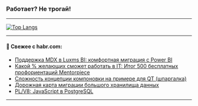 ### Работает? Не трогай!

---
<!--
#### 🛠️ Technical stack:

![Java](https://img.shields.io/badge/Java-informational?logo=Oracle&style=flat&logoColor=white&color=FF4500)
![Kotlin](https://img.shields.io/badge/Kotlin-informational?logo=Kotlin&style=flat&logoColor=white&color=774D97)
![TS](https://img.shields.io/badge/TypeScript-informational?logo=typeScript&style=flat&logoColor=black&color=017acc)
![Python](https://img.shields.io/badge/Python-informational?logo=Python&style=flat&logoColor=black&color=ffdd54) <br>
![Spring](https://img.shields.io/badge/Spring-informational?logo=Spring&style=flat&logoColor=white&color=6DB33F) 
![SpringBoot](https://img.shields.io/badge/SpringBoot-informational?logo=SpringBoot&style=flat&logoColor=white&color=6DB33F)
![Nest](https://img.shields.io/badge/NestJS-informational?logo=NestJS&style=flat&logoColor=white&color=E0234E) 
![NodeJS](https://img.shields.io/badge/NodeJS-informational?logo=node.js&style=flat&logoColor=white&color=70A760)<br>
![PostgreSQL](https://img.shields.io/badge/PostgreSQL-informational?logo=PostgreSQL&style=flat&logoColor=white&color=DAA520)
![MongoDB](https://img.shields.io/badge/MongoDB-informational?logo=MongoDB&style=flat&logoColor=white&color=870000)
![Apache](https://img.shields.io/badge/Apache-informational?logo=apache&style=flat&logoColor=white&color=f74e28)

___ 
-->

<!--- #### 🛠️ : --->

[![Top Langs](https://github-readme-stats-82jvfl3w3-advtsettinggmailcoms-projects.vercel.app/api/top-langs/?username=zloylis&langs_count=10&hide_title=true&title_color=e6edf3&size_weight=0.5&count_weight=0.5&layout=compact&hide_progress=true&hide_border=true&theme=dracula)](https://github.com/zloylis)

<!---


####  :octocat:&nbsp;&nbsp; Статистика:

![GitHub stats](https://github-readme-stats-u2qms2cxw-advtsettinggmailcoms-projects.vercel.app/api?username=zloylis&show_icons=true&hide_border=true&theme=dracula&title_color=e6edf3&include_all_commits=true&count_private=true&hide_rank=false&hide_title=true&rank_icon=github)
-->
---

#### 💬 Свежее с habr.com:

<!-- BLOG-POST-LIST:START -->
- [Поддержка MDX в Luxms BI: комфортная миграция с Power BI](https://habr.com/ru/companies/luxms_bi/articles/877238/?utm_source=habrahabr&utm_medium=rss&utm_campaign=877238)
- [Какой % желающих сможет работать в IT: Итог 500 бесплатных профориентаций Mentorpiece](https://habr.com/ru/articles/877246/?utm_source=habrahabr&utm_medium=rss&utm_campaign=877246)
- [Сложность концепции компоновки на примере для QT &lpar;шпаргалка&rpar;](https://habr.com/ru/articles/877218/?utm_source=habrahabr&utm_medium=rss&utm_campaign=877218)
- [Дорожная карта миграции большого хранилища данных](https://habr.com/ru/companies/oleg-bunin/articles/876306/?utm_source=habrahabr&utm_medium=rss&utm_campaign=876306)
- [PL/V8: JavaScript в PostgreSQL](https://habr.com/ru/companies/otus/articles/876982/?utm_source=habrahabr&utm_medium=rss&utm_campaign=876982)
<!-- BLOG-POST-LIST:END -->

---

